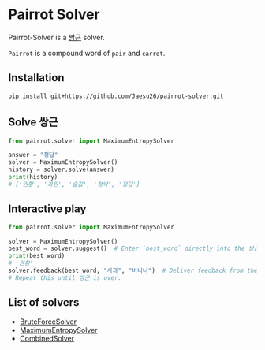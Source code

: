 # Pairrot Solver

Pairrot-Solver is a [쌍근](https://ssaangn.com/) solver.

`Pairrot` is a compound word of `pair` and `carrot`.

## Installation

```
pip install git+https://github.com/Jaesu26/pairrot-solver.git
```

## Solve 쌍근

```python
from pairrot.solver import MaximumEntropySolver

answer = "정답"
solver = MaximumEntropySolver()
history = solver.solve(answer)
print(history)
# ['권황', '과원', '술값', '정박', '정답']
```

## Interactive play

```python
from pairrot.solver import MaximumEntropySolver

solver = MaximumEntropySolver()
best_word = solver.suggest()  # Enter `best_word` directly into the 쌍근.
print(best_word)
# '권황'
solver.feedback(best_word, "사과", "바나나")  # Deliver feedback from the 쌍근 to the solver.
# Repeat this until 쌍근 is over.
```

## List of solvers

- [BruteForceSolver](https://github.com/Jaesu26/pairrot-solver/blob/main/pairrot/solver.py#L113)
- [MaximumEntropySolver](https://github.com/Jaesu26/pairrot-solver/blob/main/pairrot/solver.py#L175)
- [CombinedSolver](https://github.com/Jaesu26/pairrot-solver/blob/main/pairrot/solver.py#L201)
